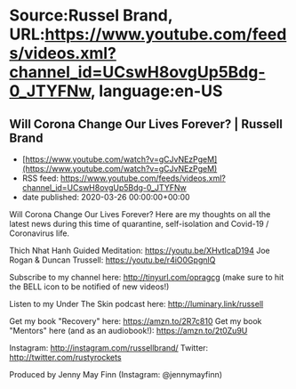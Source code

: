 # Source:Russel Brand, URL:https://www.youtube.com/feeds/videos.xml?channel_id=UCswH8ovgUp5Bdg-0_JTYFNw, language:en-US

## Will Corona Change Our Lives Forever? | Russell Brand
 - [https://www.youtube.com/watch?v=gCJvNEzPgeM](https://www.youtube.com/watch?v=gCJvNEzPgeM)
 - RSS feed: https://www.youtube.com/feeds/videos.xml?channel_id=UCswH8ovgUp5Bdg-0_JTYFNw
 - date published: 2020-03-26 00:00:00+00:00

Will Corona Change Our Lives Forever? 
Here are my thoughts on all the latest news during this time of quarantine, self-isolation and Covid-19 / Coronavirus life. 

Thich Nhat Hanh Guided Meditation: https://youtu.be/XHvtIcaD194
Joe Rogan & Duncan Trussell: https://youtu.be/r4iO0GpgnlQ

Subscribe to my channel here: http://tinyurl.com/opragcg
(make sure to hit the BELL icon to be notified of new videos!)

Listen to my Under The Skin podcast here: 
http://luminary.link/russell

Get my book "Recovery" here: https://amzn.to/2R7c810
Get my book "Mentors" here (and as an audiobook!): https://amzn.to/2t0Zu9U

Instagram: http://instagram.com/russellbrand/
Twitter: http://twitter.com/rustyrockets

Produced by Jenny May Finn (Instagram: @jennymayfinn)

